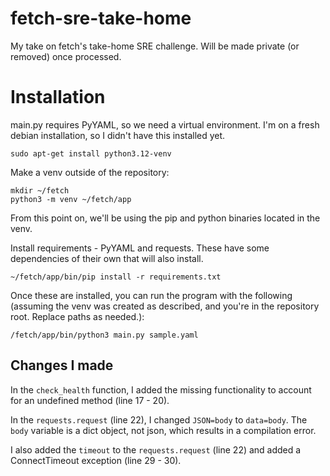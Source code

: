 # fetch-sre-take-home
My take on fetch's take-home SRE challenge. Will be made private (or removed) once processed.

# Installation

main.py requires PyYAML, so we need a virtual environment. I'm on a fresh debian installation, so I didn't have this installed yet.

```
sudo apt-get install python3.12-venv
```
Make a venv outside of the repository:
```
mkdir ~/fetch
python3 -m venv ~/fetch/app
```

From this point on, we'll be using the pip and python binaries located in the venv.

Install requirements - PyYAML and requests. These have some dependencies of their own that will also install.
```
~/fetch/app/bin/pip install -r requirements.txt
```

Once these are installed, you can run the program with the following (assuming the venv was created as described, and you're in the repository root. Replace paths as needed.):
```
/fetch/app/bin/python3 main.py sample.yaml
```

## Changes I made

In the `check_health` function, I added the missing functionality to account for an undefined method (line 17 - 20). 

In the `requests.request` (line 22), I changed `JSON=body` to `data=body`. The `body` variable is a dict object, not json, which results in a compilation error. 

I also added the `timeout` to the `requests.request` (line 22) and added a ConnectTimeout exception (line 29 - 30).


